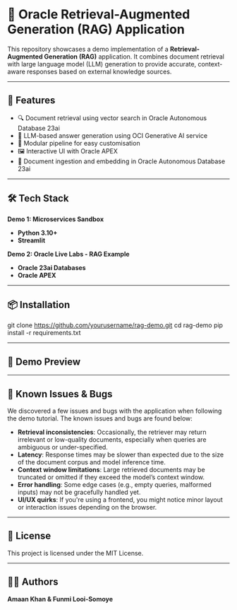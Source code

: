 # 🧠 Oracle Retrieval-Augmented Generation (RAG) Application

This repository showcases a demo implementation of a **Retrieval-Augmented Generation (RAG)** application. It combines document retrieval with large language model (LLM) generation to provide accurate, context-aware responses based on external knowledge sources.

---

## 🚀 Features

- 🔍 Document retrieval using vector search in Oracle Autonomous Database 23ai
- 🤖 LLM-based answer generation using OCI Generative AI service
- 🧩 Modular pipeline for easy customisation
- 🖼️ Interactive UI with Oracle APEX
- 📁 Document ingestion and embedding in Oracle Autonomous Database 23ai

---

## 🛠️ Tech Stack

**Demo 1: Microservices Sandbox**
- **Python 3.10+**
- **Streamlit**

**Demo 2: Oracle Live Labs - RAG Example**
- **Oracle 23ai Databases**
- **Oracle APEX**

---

## 📦 Installation


git clone https://github.com/yourusername/rag-demo.git
cd rag-demo
pip install -r requirements.txt

---

## 📸 Demo Preview



---
## 🐞 Known Issues & Bugs

We discovered a few issues and bugs with the application when following the demo tutorial. The known issues and bugs are found below:

- **Retrieval inconsistencies**: Occasionally, the retriever may return irrelevant or low-quality documents, especially when queries are ambiguous or under-specified.
- **Latency**: Response times may be slower than expected due to the size of the document corpus and model inference time.
- **Context window limitations**: Large retrieved documents may be truncated or omitted if they exceed the model’s context window.
- **Error handling**: Some edge cases (e.g., empty queries, malformed inputs) may not be gracefully handled yet.
- **UI/UX quirks**: If you're using a frontend, you might notice minor layout or interaction issues depending on the browser.

---

## 📄 License

This project is licensed under the MIT License.

---

## 🙋‍♀️ Authors

**Amaan Khan & Funmi Looi-Somoye**  


